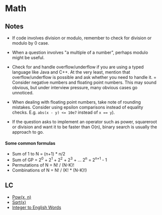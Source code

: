 # Math

## Notes

- If code involves division or modulo, remember to check for division or modulo by 0 case.
- When a question involves "a multiple of a number", perhaps modulo might be useful.
- Check for and handle overflow/underflow if you are using a typed language like Java and C++. At the very least, mention that overflow/underflow is possible and ask whether you need to handle it.
  = Consider negative numbers and floating point numbers. This may sound obvious, but under interview pressure, many obvious cases go unnoticed.

- When dealing with floating point numbers, take note of rounding mistakes. Consider using epsilon comparisons instead of equality checks. E.g. `abs(x - y) <= 10e7` instead of `x == y`).

- If the question asks to implement an operator such as power, squareroot or division and want it to be faster than O(n), binary search is usually the approach to go.

#### Some common formulas

- Sum of 1 to N = (n+1) \* n/2
- Sum of GP = 2<sup>0</sup> + 2<sup>1</sup> + 2<sup>2</sup> + 2<sup>3</sup> + ... 2<sup>n</sup> = 2<sup>n+1</sup> - 1
- Permutations of N = N! / (N-K)!
- Combinations of N = N! / (K! \* (N-K)!)

## LC

- [Pow(x, n)](https://leetcode.com/problems/powx-n/)
- [Sqrt(x)](https://leetcode.com/problems/sqrtx/)
- [Integer to English Words](https://leetcode.com/problems/integer-to-english-words/)
